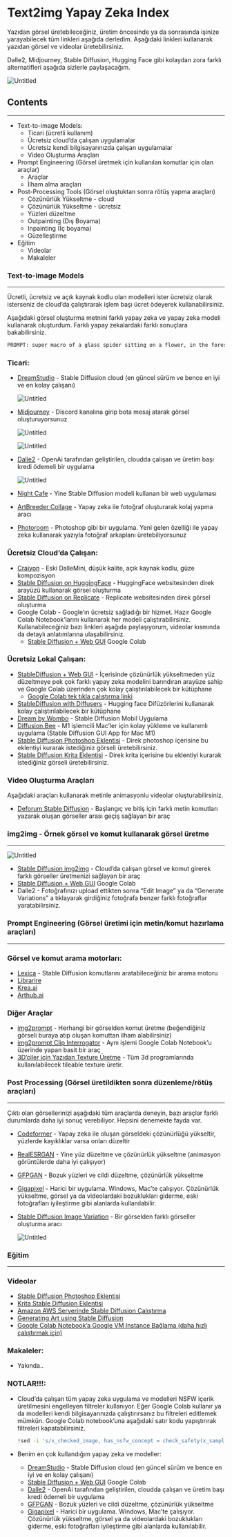 # Text2img Yapay Zeka Index

Yazıdan görsel üretebileceğiniz, üretim öncesinde ya da sonrasında işinize yarayabilecek tüm linkleri aşağıda derledim. Aşağıdaki linkleri kullanarak yazıdan görsel ve videolar üretebilirsiniz. 

Dalle2, Midjourney, Stable Diffusion, Hugging Face gibi kolaydan zora farklı alternatifleri aşağıda sizlerle paylaşacağım.

![Untitled](www.notion.so/image/https%3A%2F%2Fs3-us-west-2.amazonaws.com%2Fsecure.notion-static.com%2Faf54fdfe-fc42-4686-9348-55523b7e5b7f%2FUntitled.png?table=block&id=12435858-deea-40bb-96c2-c42f907b9942&spaceId=0cc681d0-62fa-4e23-a8c5-f7ada6f36250&width=2000&userId=4c7b52c3-0f95-492c-964b-ce8362cbf8f9&cache=v2)

## Contents

---

- Text-to-image Models:
    - Ticari (ücretli kullanım)
    - Ücretsiz cloud’da çalışan uygulamalar
    - Ücretsiz kendi bilgisayarınızda çalışan uygulamalar
    - Video Oluşturma Araçları
- Prompt Engineering (Görsel üretmek için kullanılan komutlar için olan araçlar)
    - Araçlar
    - İlham alma araçları
- Post-Processing Tools (Görsel oluştuktan sonra rötüş yapma araçları)
    - Çözünürlük Yükseltme - cloud
    - Çözünürlük Yükseltme - ücretsiz
    - Yüzleri düzeltme
    - Outpainting (Dış Boyama)
    - Inpainting (İç boyama)
    - Güzelleştirme
- Eğitim
    - Videolar
    - Makaleler

### Text-to-image Models

---

Ücretli, ücretsiz ve açık kaynak kodlu olan modelleri ister ücretsiz olarak isterseniz de cloud’da çalıştırarak işlem başı ücret ödeyerek kullanabilirsiniz.

Aşağıdaki görsel oluşturma metnini farklı yapay zeka ve yapay zeka modeli kullanarak oluşturdum. Farklı yapay zekalardaki farklı sonuçlara bakabilirsiniz.

```bash
PROMPT:	super macro of a glass spider sitting on a flower, in the forest, Fantasy magic style, Highly detailed 8k, Intricate, Nikon d850 300mm, Award winning photography
```

### Ticari:

- [DreamStudio](https://beta.dreamstudio.ai/dream) - Stable Diffusion cloud (en güncel sürüm ve bence en iyi ve en kolay çalışanı)
    
    ![Untitled](https://s3-us-west-2.amazonaws.com/secure.notion-static.com/6c7b82d0-3a02-4844-95f0-41c19a27224d/Untitled.png)
    

- [Midjourney](https://www.notion.so/Text2img-Yapay-Zeka-Index-e966037bc2284d2180440abc16dfbbb3) - Discord kanalına girip bota mesaj atarak görsel oluşturuyorsunuz
    
    ![Untitled](https://s3-us-west-2.amazonaws.com/secure.notion-static.com/5aa40b72-adee-4bd2-9060-1750e2ee2e14/Untitled.png)
    
    ![Untitled](https://s3-us-west-2.amazonaws.com/secure.notion-static.com/028b645e-f633-4353-a2e7-d8c3f219485f/Untitled.png)
    

- [Dalle2](https://labs.openai.com/) - OpenAi tarafından geliştirilen, cloudda çalışan ve üretim başı kredi ödemeli bir uygulama
    
    ![Untitled](https://s3-us-west-2.amazonaws.com/secure.notion-static.com/7680ce10-5623-45dc-9178-909d79c5b84d/Untitled.png)
    

- [Night Cafe](https://nightcafe.studio/) - Yine Stable Diffusion modeli kullanan bir web uygulaması
- [ArtBreeder Collage](https://www.artbreeder.com/beta/collage) - Yapay zeka ile fotoğraf oluşturarak kolaj yapma aracı
- [Photoroom](https://www.photoroom.com/) - Photoshop gibi bir uygulama. Yeni gelen özelliği ile yapay zeka kullanarak yazıyla fotoğraf arkaplanı üretebiliyorsunuz

### Ücretsiz Cloud’da Çalışan:

- [Craiyon](https://www.craiyon.com/) - Eski DalleMini, düşük kalite, açık kaynak kodlu, güze kompozisyon
- [Stable Diffusion on HuggingFace](https://huggingface.co/spaces/stabilityai/stable-diffusion) - HuggingFace websitesinden direk arayüzü kullanarak görsel oluşturma
- [Stable Diffusion on Replicate](https://replicate.com/stability-ai/stable-diffusion) - Replicate websitesinden direk görsel oluşturma
- Google Colab - Google’ın ücretsiz sağladığı bir hizmet. Hazır Google Colab Notebook’larını kullanarak her modeli çalıştırabilirsiniz. Kullanabileceğiniz bazı linkleri aşağıda paylaşıyorum, videolar kısmında da detaylı anlatımlarına ulaşabilirsiniz.
    - [Stable Diffusion + Web GUI](https://colab.research.google.com/github/altryne/sd-webui-colab/blob/main/Stable_Diffusion_WebUi_Altryne.ipynb)  Google Colab

### Ücretsiz Lokal Çalışan:

- [StableDiffusion + Web GUI](https://github.com/hlky/stable-diffusion-webui) - İçerisinde çözünürlük yükseltmeden yüz düzeltmeye pek çok farklı yapay zeka modelini barındıran arayüze sahip ve Google Colab üzerinden çok kolay çalıştırılabilecek bir kütüphane
    - [Google Colab tek tıkla çalıştırma linki](https://colab.research.google.com/github/altryne/sd-webui-colab/blob/main/Stable_Diffusion_WebUi_Altryne.ipynb)
- [StableDiffusion with Diffusers](https://huggingface.co/blog/stable_diffusion) - Hugging face Difüzörlerini kullanarak kolay çalıştırılabilecek bir kütüphane
- [Dream by Wombo](https://www.wombo.art/) - Stable Diffusion Mobil Uygulama
- [Diffusion Bee](https://github.com/divamgupta/diffusionbee-stable-diffusion-ui?ref=producthunt) - M1 işlemcili Mac’ler için kolay yükleme ve kullanımlı uygulama (Stable Diffusion GUI App for Mac M1)
- [Stable Diffusion Photoshop Eklentisi](https://christiancantrell.com/#ai-ml) - Direk photoshop içerisine bu eklentiyi kurarak istediğiniz görseli üretebilirsiniz.
- [Stable Diffusion Krita Eklentisi](https://github.com/sddebz/stable-diffusion-krita-plugin/tree/master) - Direk krita içerisine bu eklentiyi kurarak istediğiniz görseli üretebilirsiniz.

### Video Oluşturma Araçları

Aşağıdaki araçları kullanarak metinle animasyonlu videolar oluşturabilirsiniz.

- [Deforum Stable Diffusion](https://replicate.com/deforum/deforum_stable_diffusion) - Başlangıç ve bitiş için farklı metin komutları yazarak oluşan görseller arası geçiş sağlayan bir araç

### img2img - Örnek görsel ve komut kullanarak görsel üretme

---

![Untitled](https://s3-us-west-2.amazonaws.com/secure.notion-static.com/a7886c95-888c-4697-886e-c94d8e4b867f/Untitled.png)

- [Stable Diffusion img2img](https://huggingface.co/spaces/fffiloni/stable-diffusion-img2img) - Cloud’da çalışan görsel ve komut girerek farklı görseller üretmenizi sağlayan bir araç
- [Stable Diffusion + Web GUI](https://colab.research.google.com/github/altryne/sd-webui-colab/blob/main/Stable_Diffusion_WebUi_Altryne.ipynb)  Google Colab
- Dalle2 - Fotoğrafınızı upload ettikten sonra “Edit Image” ya da “Generate Variations” a tıklayarak girdiğiniz fotoğrafa benzer farklı fotoğraflar yaratabilirsiniz.

### Prompt Engineering (Görsel üretimi için metin/komut hazırlama araçları)

---

### Görsel ve komut arama motorları:

- [Lexica](https://lexica.art/) - Stable Diffusion komutlarını aratabileceğiniz bir arama motoru
- [Librarire](https://libraire.ai/)
- [Krea.ai](https://krea.ai/)
- [Arthub.ai](https://arthub.ai/)

### Diğer Araçlar

- [img2prompt](https://replicate.com/methexis-inc/img2prompt) - Herhangi bir görselden komut üretme (beğendiğiniz görseli buraya atıp oluşan komuttan ilham alabilirsiniz)
- [img2prompt Clip Interrogator](https://colab.research.google.com/github/pharmapsychotic/clip-interrogator/blob/main/clip_interrogator.ipynb#scrollTo=rbDEMDGJrJEo) - Aynı işlemi Google Colab Notebook’u üzerinde yapan basit bir araç
- [3D’ciler için Yazıdan Texture Üretme](https://replicate.com/tommoore515/material_stable_diffusion) - Tüm 3d programlarında kullanılabilecek tileable texture üretir.

### Post Processing (Görsel üretildikten sonra düzenleme/rötüş araçları)

---

Çıktı olan görsellerinizi aşağıdaki tüm araçlarda deneyin, bazı araçlar farklı durumlarda daha iyi sonuç verebiliyor. Hepsini denemekte fayda var.

- [Codeformer](https://replicate.com/sczhou/codeformer) - Yapay zeka ile oluşan görseldeki çözünürlüğü yükseltir, yüzlerde kayıklıklar varsa onları düzeltir
- [RealESRGAN](https://replicate.com/xinntao/realesrgan) - Yine yüz düzeltme ve çözünürlük yükseltme (animasyon görüntülerde daha iyi çalışıyor)
- [GFPGAN](https://replicate.com/tencentarc/gfpgan) - Bozuk yüzleri ve cildi düzeltme, çözünürlük yükseltme
- [Gigapixel](https://www.topazlabs.com/gigapixel-ai) - Harici bir uygulama. Windows, Mac’te çalışıyor. Çözünürlük yükseltme, görsel ya da videolardaki bozuklukları giderme, eski fotoğrafları iyileştirme gibi alanlarda kullanılabilir.
- [Stable Diffusion Image Variation](https://replicate.com/lambdal/stable-diffusion-image-variation) - Bir görselden farklı görseller oluşturma aracı
    
    ![Untitled](https://s3-us-west-2.amazonaws.com/secure.notion-static.com/c205bd16-797f-4624-be72-f0e3dc181ea7/Untitled.png)
    

### Eğitim

---

### Videolar

- [Stable Diffusion Photoshop Eklentisi](https://www.youtube.com/watch?v=XVR3xGeH2Zw)
- [Krita Stable Diffusion Eklentisi](https://www.youtube.com/watch?v=-1iKI_yxsLo)
- [Amazon AWS Serverinde Stable Diffusion Çalıştırma](https://www.youtube.com/watch?v=C20XUPbTdE4)
- [Generating Art using Stable Diffusion](https://www.youtube.com/watch?v=0zQyCihHjQU)
- [Google Colab Notebook’a Google VM Instance Bağlama (daha hızlı çalıştırmak için)](https://www.youtube.com/watch?v=VsOb2W7AOoo)

### Makaleler:

- Yakında..

### NOTLAR!!!:

- Cloud’da çalışan tüm yapay zeka uygulama ve modelleri NSFW içerik üretilmesini engelleyen filtreler kullanıyor. Eğer Google Colab kullanır ya da modelleri kendi bilgisayarınızda çalıştırırsanız bu filtreleri editlemek mümkün. Google Colab notebook’una aşağıdaki satır kodu yapıştırırak filtreleri kapatabilirsiniz.
    
    ```bash
    !sed -i 's/x_checked_image, has_nsfw_concept = check_safety(x_samples_ddim)/x_checked_image = x_samples_ddim/g' scripts/txt2img.py
    ```
    
- Benim en çok kullandığım yapay zeka ve modeller:
    - [DreamStudio](https://beta.dreamstudio.ai/dream) - Stable Diffusion cloud (en güncel sürüm ve bence en iyi ve en kolay çalışanı)
    - [Stable Diffusion + Web GUI](https://colab.research.google.com/github/altryne/sd-webui-colab/blob/main/Stable_Diffusion_WebUi_Altryne.ipynb)  Google Colab
    - [Dalle2](https://labs.openai.com/) - OpenAi tarafından geliştirilen, cloudda çalışan ve üretim başı kredi ödemeli bir uygulama
    - [GFPGAN](https://replicate.com/tencentarc/gfpgan) - Bozuk yüzleri ve cildi düzeltme, çözünürlük yükseltme
    - [Gigapixel](https://www.topazlabs.com/gigapixel-ai) - Harici bir uygulama. Windows, Mac’te çalışıyor. Çözünürlük yükseltme, görsel ya da videolardaki bozuklukları giderme, eski fotoğrafları iyileştirme gibi alanlarda kullanılabilir.
